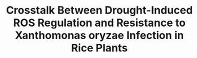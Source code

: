 ---
title: Crosstalk Between Drought-Induced ROS Regulation and Resistance to Xanthomonas oryzae Infection in Rice Plants
authors: Dhruv Ramu, et al.
journal: bioRxiv
year: 2024
doi: 10.1101/2024.10.30.621045
pdf: Crosstalk Between Drought-Induced ROS Regulation and Resistance to Xanthomonas oryzae Infection in Rice Plants.pdf
tags:
  - Plant Biology
  - Stress Response
  - Pathogen Resistance
summary: This study uncovers how drought-induced changes in reactive oxygen species (ROS) signaling can prime rice plants for enhanced resistance to bacterial infection, revealing a complex interplay between abiotic and biotic stress pathways that could inform future crop resilience strategies.
--- 